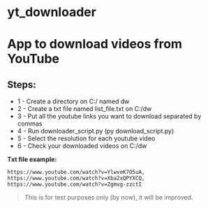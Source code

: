 # yt_downloader
# App to download videos from YouTube

## Steps:

* 1 - Create a directory on C:/ named dw
* 2 - Create a txt file named list_file.txt on C:/dw
* 3 - Put all the youtube links you want to download separated by commas
* 4 - Run downloader_script.py (py download_script.py)
* 5 - Select the resolution for each youtube video
* 6 - Check your downloaded videos on C:/dw

**Txt file example:** 
```
https://www.youtube.com/watch?v=YlwveK7O5uA,
https://www.youtube.com/watch?v=Xba2xQPYXCQ,
https://www.youtube.com/watch?v=Zgmvg-zzctI
```

> This is for test purposes only (by now), it will be improved.

